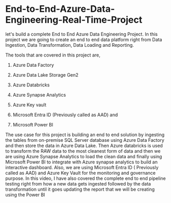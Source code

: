 # End-to-End-Azure-Data-Engineering-Real-Time-Project

let's build a complete End to End Azure Data Engineering Project. In this project we are going to create an end to end data platform right from Data Ingestion, Data Transformation, Data Loading and Reporting.



The tools that are covered in this project are,



1. Azure Data Factory

2. Azure Data Lake Storage Gen2

3. Azure Databricks

4. Azure Synapse Analytics

5. Azure Key vault

6. Microsoft Entra ID (Previously called as AAD) and

7. Microsoft Power BI



The use case for this project is building an end to end solution by ingesting the tables from on-premise SQL Server database using Azure Data Factory and then store the data in Azure Data Lake. Then Azure databricks is used to transform the RAW data to the most cleanest form of data and then we are using Azure Synapse Analytics to load the clean data and finally using Microsoft Power BI to integrate with Azure synapse analytics to build an interactive dashboard. Also, we are using Microsoft Entra ID ( Previously called as AAD) and Azure Key Vault for the monitoring and governance purpose. In this video, I have also covered the complete end to end pipeline testing right from how a new data gets ingested followed by the data transformation until it goes updating the report that we will be creating using the Power BI
